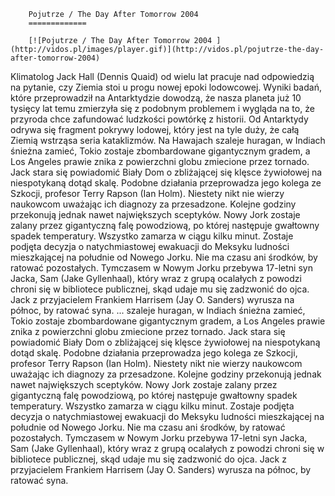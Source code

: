 
        Pojutrze / The Day After Tomorrow 2004 
        =============
        
        [![Pojutrze / The Day After Tomorrow 2004 ](http://vidos.pl/images/player.gif)](http://vidos.pl/pojutrze-the-day-after-tomorrow-2004)
        
        
 Klimatolog Jack Hall (Dennis Quaid) od wielu lat pracuje nad odpowiedzią na pytanie, czy Ziemia stoi u progu nowej epoki lodowcowej. Wyniki badań, które przeprowadził na Antarktydzie dowodzą, że nasza planeta już 10 tysięcy lat temu zmierzyła się z podobnym problemem i wygląda na to, że przyroda chce zafundować ludzkości powtórkę z historii. Od Antarktydy odrywa się fragment pokrywy lodowej, który jest na tyle duży, że całą Ziemią wstrząsa seria kataklizmów. Na Hawajach szaleje huragan, w Indiach śnieżna zamieć, Tokio zostaje zbombardowane gigantycznym gradem, a Los Angeles prawie znika z powierzchni globu zmiecione przez tornado. Jack stara się powiadomić Biały Dom o zbliżającej się klęsce żywiołowej na niespotykaną dotąd skalę. Podobne działania przeprowadza jego kolega ze Szkocji, profesor Terry Rapson (Ian Holm). Niestety nikt nie wierzy naukowcom uważając ich diagnozy za przesadzone. Kolejne godziny przekonują jednak nawet największych sceptyków. Nowy Jork zostaje zalany przez gigantyczną falę powodziową, po której następuje gwałtowny spadek temperatury. Wszystko zamarza w ciągu kilku minut. Zostaje podjęta decyzja o natychmiastowej ewakuacji do Meksyku ludności mieszkającej na południe od Nowego Jorku. Nie ma czasu ani środków, by ratować pozostałych. Tymczasem w Nowym Jorku przebywa 17-letni syn Jacka, Sam (Jake Gyllenhaal), który wraz z grupą ocalałych z powodzi chroni się w bibliotece publicznej, skąd udaje mu się zadzwonić do ojca. Jack z przyjacielem Frankiem Harrisem (Jay O. Sanders) wyrusza na północ, by ratować syna.   ... szaleje huragan, w Indiach śnieżna zamieć, Tokio zostaje zbombardowane gigantycznym gradem, a Los Angeles prawie znika z powierzchni globu zmiecione przez tornado. Jack stara się powiadomić Biały Dom o zbliżającej się klęsce żywiołowej na niespotykaną dotąd skalę. Podobne działania przeprowadza jego kolega ze Szkocji, profesor Terry Rapson (Ian Holm). Niestety nikt nie wierzy naukowcom uważając ich diagnozy za przesadzone. Kolejne godziny przekonują jednak nawet największych sceptyków. Nowy Jork zostaje zalany przez gigantyczną falę powodziową, po której następuje gwałtowny spadek temperatury. Wszystko zamarza w ciągu kilku minut. Zostaje podjęta decyzja o natychmiastowej ewakuacji do Meksyku ludności mieszkającej na południe od Nowego Jorku. Nie ma czasu ani środków, by ratować pozostałych. Tymczasem w Nowym Jorku przebywa 17-letni syn Jacka, Sam (Jake Gyllenhaal), który wraz z grupą ocalałych z powodzi chroni się w bibliotece publicznej, skąd udaje mu się zadzwonić do ojca. Jack z przyjacielem Frankiem Harrisem (Jay O. Sanders) wyrusza na północ, by ratować syna.
    